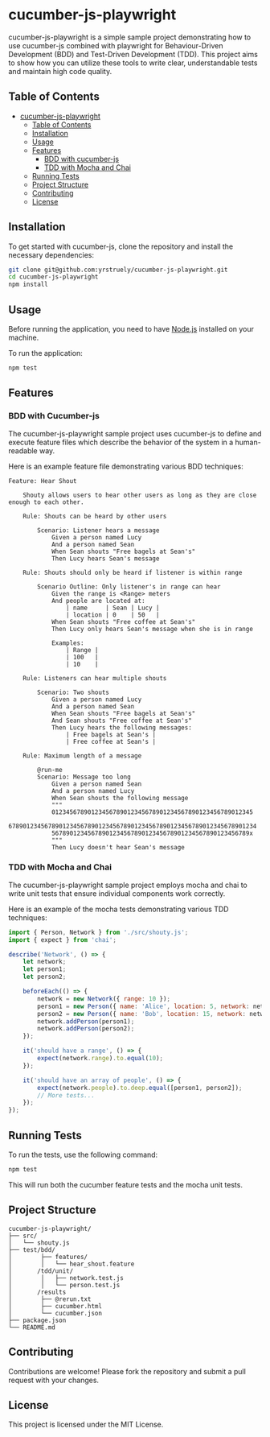 # cucumber-js-playwright

cucumber-js-playwright is a simple sample project demonstrating how to use cucumber-js combined with playwright for Behaviour-Driven Development (BDD) and Test-Driven Development (TDD). This project aims to show how you can utilize these tools to write clear, understandable tests and maintain high code quality.

## Table of Contents

- [cucumber-js-playwright](#cucumberjs)
  - [Table of Contents](#table-of-contents)
  - [Installation](#installation)
  - [Usage](#usage)
  - [Features](#features)
    - [BDD with cucumber-js](#bdd-with-cucumberjs)
    - [TDD with Mocha and Chai](#tdd-with-mocha-and-chai)
  - [Running Tests](#running-tests)
  - [Project Structure](#project-structure)
  - [Contributing](#contributing)
  - [License](#license)

## Installation

To get started with cucumber-js, clone the repository and install the necessary dependencies:

```bash
git clone git@github.com:yrstruely/cucumber-js-playwright.git
cd cucumber-js-playwright
npm install
```

## Usage

Before running the application, you need to have [Node.js](https://nodejs.org/) installed on your machine.

To run the application:

```bash
npm test
```

## Features

### BDD with Cucumber-js

The cucumber-js-playwright sample project uses cucumber-js to define and execute feature files which describe the behavior of the system in a human-readable way.

Here is an example feature file demonstrating various BDD techniques:

```gherkin
Feature: Hear Shout

    Shouty allows users to hear other users as long as they are close enough to each other.

    Rule: Shouts can be heard by other users

        Scenario: Listener hears a message
            Given a person named Lucy
            And a person named Sean
            When Sean shouts "Free bagels at Sean's"
            Then Lucy hears Sean's message

    Rule: Shouts should only be heard if listener is within range

        Scenario Outline: Only listener's in range can hear
            Given the range is <Range> meters
            And people are located at:
                | name     | Sean | Lucy |
                | location | 0    | 50   |
            When Sean shouts "Free coffee at Sean's"
            Then Lucy only hears Sean's message when she is in range

            Examples:
                | Range |
                | 100   |
                | 10    |

    Rule: Listeners can hear multiple shouts

        Scenario: Two shouts
            Given a person named Lucy
            And a person named Sean
            When Sean shouts "Free bagels at Sean's"
            And Sean shouts "Free coffee at Sean's"
            Then Lucy hears the following messages:
                | Free bagels at Sean's |
                | Free coffee at Sean's |

    Rule: Maximum length of a message

        @run-me
        Scenario: Message too long
            Given a person named Sean
            And a person named Lucy
            When Sean shouts the following message
            """
            01234567890123456789012345678901234567890123456789012345
            678901234567890123456789012345678901234567890123456789012345678901234
            5678901234567890123456789012345678901234567890123456789x
            """
            Then Lucy doesn't hear Sean's message
```

### TDD with Mocha and Chai

The cucumber-js-playwright sample project employs mocha and chai to write unit tests that ensure individual components work correctly.

Here is an example of the mocha tests demonstrating various TDD techniques:

```javascript
import { Person, Network } from './src/shouty.js';
import { expect } from 'chai';

describe('Network', () => {
    let network;
    let person1;
    let person2;

    beforeEach(() => {
        network = new Network({ range: 10 });
        person1 = new Person({ name: 'Alice', location: 5, network: network });
        person2 = new Person({ name: 'Bob', location: 15, network: network });
        network.addPerson(person1);
        network.addPerson(person2);
    });

    it('should have a range', () => {
        expect(network.range).to.equal(10);
    });

    it('should have an array of people', () => {
        expect(network.people).to.deep.equal([person1, person2]);
        // More tests...
    });
});
```

## Running Tests

To run the tests, use the following command:

```bash
npm test
```

This will run both the cucumber feature tests and the mocha unit tests.

## Project Structure

```
cucumber-js-playwright/
├── src/
│   └── shouty.js
├── test/bdd/
│        ├── features/
│        │   └── hear_shout.feature
│       /tdd/unit/
│        │   ├── network.test.js
│        │   └── person.test.js
│       /results
│        ├── @rerun.txt
│        ├── cucumber.html
│        └── cucumber.json
├── package.json
└── README.md
```

## Contributing

Contributions are welcome! Please fork the repository and submit a pull request with your changes.

## License

This project is licensed under the MIT License.
